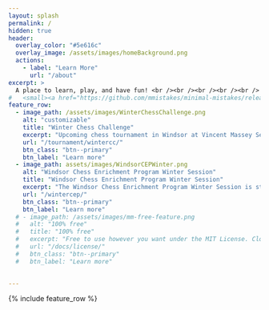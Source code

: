 ```yaml
---
layout: splash
permalink: /
hidden: true
header:
  overlay_color: "#5e616c"
  overlay_image: /assets/images/homeBackground.png
  actions:
    - label: "Learn More"
      url: "/about"
excerpt: >
  A place to learn, play, and have fun! <br /><br /><br /><br /><br />
#   <small><a href="https://github.com/mmistakes/minimal-mistakes/releases/tag/4.24.0">Latest release v4.24.0</a></small>
feature_row:
  - image_path: /assets/images/WinterChessChallenge.png
    alt: "customizable"
    title: "Winter Chess Challenge"
    excerpt: "Upcoming chess tournament in Windsor at Vincent Massey Secondary School!"
    url: "/tournament/wintercc/"
    btn_class: "btn--primary"
    btn_label: "Learn more"
  - image_path: assets/images/WindsorCEPWinter.png
    alt: "Windsor Chess Enrichment Program Winter Session"
    title: "Windsor Chess Enrichment Program Winter Session"
    excerpt: "The Windsor Chess Enrichment Program Winter Session is starting after the New Year! Learn more by clicking the button below!"
    url: "/wintercep/"
    btn_class: "btn--primary"
    btn_label: "Learn more"
  # - image_path: /assets/images/mm-free-feature.png
  #   alt: "100% free"
  #   title: "100% free"
  #   excerpt: "Free to use however you want under the MIT License. Clone it, fork it, customize it... whatever!"
  #   url: "/docs/license/"
  #   btn_class: "btn--primary"
  #   btn_label: "Learn more"     
    

---
```

{% include feature_row %}